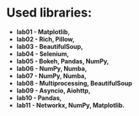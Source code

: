 # **Used libraries:**
- **lab01 - Matplotlib,**
- **lab02 - Rich, Pillow,**
- **lab03 - BeautifulSoup,**
- **lab04 - Selenium,**
- **lab05 - Bokeh, Pandas, NumPy,**
- **lab06 - NumPy, Numba,**
- **lab07 - NumPy, Numba,**
- **lab08 - Multiprocessing, BeautifulSoup**
- **lab09 - Asyncio, Aiohttp,**
- **lab10 - Pandas,**
- **lab11 - Networkx, NumPy, Matplotlib.**